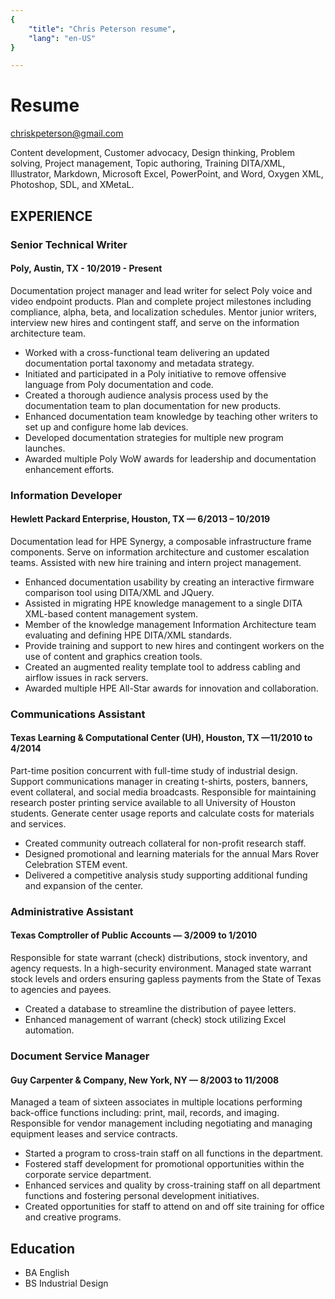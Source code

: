 ```yaml
---
{
    "title": "Chris Peterson resume",
    "lang": "en-US"
}

---
```


# Resume
chriskpeterson@gmail.com

Content development, Customer advocacy, Design thinking, Problem solving, Project management, Topic authoring, Training
DITA/XML, Illustrator, Markdown, Microsoft Excel, PowerPoint, and Word, Oxygen XML, Photoshop, SDL, and XMetaL.


## EXPERIENCE

### Senior Technical Writer
#### Poly, Austin, TX - 10/2019 - Present
Documentation project manager and lead writer for select Poly voice and video endpoint products. Plan and complete project milestones including compliance, alpha, beta, and localization schedules. Mentor junior writers, interview new hires and contingent staff, and serve on the information architecture team.
* Worked with a cross-functional team delivering an updated documentation portal taxonomy and metadata strategy.
* Initiated and participated in a Poly initiative to remove offensive language from Poly documentation and code.
* Created a thorough audience analysis process used by the documentation team to plan documentation for new products.
* Enhanced documentation team knowledge by teaching other writers to set up and configure home lab devices.
* Developed documentation strategies for multiple new program launches.
* Awarded multiple Poly WoW awards for leadership and documentation enhancement efforts.


### Information Developer 
#### Hewlett Packard Enterprise, Houston, TX — 6/2013 – 10/2019

Documentation lead for HPE Synergy, a composable infrastructure frame components. Serve on information architecture and customer escalation teams. Assisted with new hire training and intern project management.
* Enhanced documentation usability by creating an interactive firmware comparison tool using DITA/XML and JQuery.
* Assisted in migrating HPE knowledge management to a single DITA XML-based content management system.
* Member of the knowledge management Information Architecture team evaluating and defining HPE DITA/XML standards.
* Provide training and support to new hires and contingent workers on the use of content and graphics creation tools.
* Created an augmented reality template tool to address cabling and airflow issues in rack servers.
* Awarded multiple HPE All-Star awards for innovation and collaboration.


### Communications Assistant
#### Texas Learning & Computational Center (UH), Houston, TX —11/2010 to 4/2014

Part-time position concurrent with full-time study of industrial design. Support communications manager in creating t-shirts, posters, banners, event collateral, and social media broadcasts. Responsible for maintaining research poster printing service available to all University of Houston students. Generate center usage reports and calculate costs for materials and services.
* Created community outreach collateral for non-profit research staff.
* Designed promotional and learning materials for the annual Mars Rover Celebration STEM event.
* Delivered a competitive analysis study supporting additional funding and expansion of the center.


### Administrative Assistant
#### Texas Comptroller of Public Accounts — 3/2009 to 1/2010

Responsible for state warrant (check) distributions, stock inventory, and agency requests. In a high-security environment. Managed state warrant stock levels and orders ensuring gapless payments from the State of Texas to agencies and payees. 
* Created a database to streamline the distribution of payee letters.
* Enhanced management of warrant (check) stock utilizing Excel automation.

### Document Service Manager
#### Guy Carpenter & Company, New York, NY — 8/2003 to 11/2008

Managed a team of sixteen associates in multiple locations performing back-office functions including: print, mail, records, and
imaging. Responsible for vendor management including negotiating and managing equipment leases and service contracts. 
* Started a program to cross-train staff on all functions in the department.
* Fostered staff development for promotional opportunities within the corporate service department.
* Enhanced services and quality by cross-training staff on all department functions and fostering personal development initiatives.
* Created opportunities for staff to attend on and off site training for office and creative programs.

## Education

* BA English 
* BS Industrial Design


